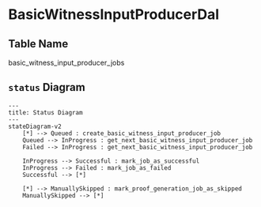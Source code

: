 # BasicWitnessInputProducerDal

## Table Name

basic_witness_input_producer_jobs

## `status` Diagram

```mermaid
---
title: Status Diagram
---
stateDiagram-v2
    [*] --> Queued : create_basic_witness_input_producer_job
    Queued --> InProgress : get_next_basic_witness_input_producer_job
    Failed --> InProgress : get_next_basic_witness_input_producer_job

    InProgress --> Successful : mark_job_as_successful
    InProgress --> Failed : mark_job_as_failed
    Successful --> [*]

    [*] --> ManuallySkipped : mark_proof_generation_job_as_skipped
    ManuallySkipped --> [*]

```
